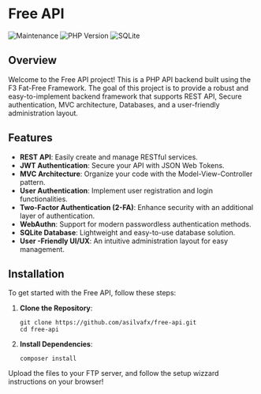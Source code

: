 # Free API

![Maintenance](https://img.shields.io/maintenance/yes/2024?logo=github)
![PHP Version](https://img.shields.io/badge/php-%3E%3D8.0-blue)
![SQLite](https://img.shields.io/badge/sqlite-v3.36.0-green)

## Overview

Welcome to the Free API project! This is a PHP API backend built using the F3 Fat-Free Framework. The goal of this project is to provide a robust and easy-to-implement backend framework that supports REST API, Secure authentication, MVC architecture, Databases, and a user-friendly administration layout.

## Features

- **REST API**: Easily create and manage RESTful services.
- **JWT Authentication**: Secure your API with JSON Web Tokens.
- **MVC Architecture**: Organize your code with the Model-View-Controller pattern.
- **User  Authentication**: Implement user registration and login functionalities.
- **Two-Factor Authentication (2-FA)**: Enhance security with an additional layer of authentication.
- **WebAuthn**: Support for modern passwordless authentication methods.
- **SQLite Database**: Lightweight and easy-to-use database solution.
- **User -Friendly UI/UX**: An intuitive administration layout for easy management.

## Installation

To get started with the Free API, follow these steps:

1. **Clone the Repository**:
   ```
   git clone https://github.com/asilvafx/free-api.git
   cd free-api
   ```

2. **Install Dependencies**:
   ``` 
   composer install
   ```
 
     
Upload the files to your FTP server, and follow the setup wizzard instructions on your browser!

